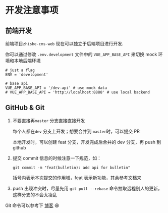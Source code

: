 # 开发注意事项

## 前端开发

前端项目`zhishe-cms-web` 现在可以独立于后端项目进行开发.

你可以通过修改 `.env.development` 文件中的 `VUE_APP_BASE_API` 来切换 mock 环境和本地后端环境

```js{5}
# just a flag
ENV = 'development'

# base api
VUE_APP_BASE_API = '/dev-api' # use mock data
# VUE_APP_BASE_API = 'http://localhost:8888' # use local backend
```



## GitHub & Git

1. 不要直接再`master` 分支直接直接开发

   每个人都在`dev` 分支上开发；想要合并到 `master`时，可以提交 PR 

   本地开发时，可以创建 feat 分支，开发完成后合并的 dev 分支，再 push 到 github

2. 提交 commit 信息的时候注意一下规范，如：

   ```
   git commit -m "feat(bulletin): add api for bulletin"
   ```

   括号内表示本次提交的作用域，feat 表示新功能，其余参考文档来

3. push 出现冲突时，尽量先用 `git pull --rebase` 命令拉取远程别人的更新，这样分支的不会太凌乱

Git 命令可以参考下 [博客](https://xjliang.github.io/2020/01/16/git-usage/) :laughing: